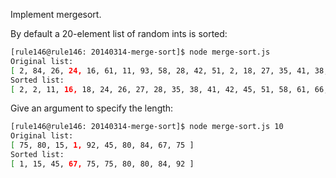 Implement mergesort.

By default a 20-element list of random ints is sorted:

```bash
[rule146@rule146: 20140314-merge-sort]$ node merge-sort.js 
Original list:
[ 2, 84, 26, 24, 16, 61, 11, 93, 58, 28, 42, 51, 2, 18, 27, 35, 41, 38, 66, 45 ]
Sorted list:
[ 2, 2, 11, 16, 18, 24, 26, 27, 28, 35, 38, 41, 42, 45, 51, 58, 61, 66, 84, 93 ]
```

Give an argument to specify the length:

```bash
[rule146@rule146: 20140314-merge-sort]$ node merge-sort.js 10
Original list:
[ 75, 80, 15, 1, 92, 45, 80, 84, 67, 75 ]
Sorted list:
[ 1, 15, 45, 67, 75, 75, 80, 80, 84, 92 ]
```
